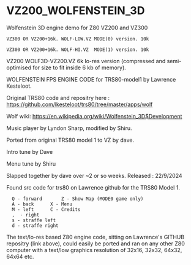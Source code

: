 # VZ200_WOLFENSTEIN_3D
Wolfenstein 3D engine demo for Z80 VZ200 and VZ300


	VZ300 OR VZ200+16k. WOLF-LOW.VZ	MODE(0) version. 10k

	VZ300 OR VZ200+16k. WOLF-HI.VZ	MODE(1) version. 10k

 VZ200 WOLF3D-VZ200.VZ 6k lo-res version (compressed and semi-optimised for size to fit inside 6 kb of memory). 

   WOLFENSTEIN FPS ENGINE CODE for TRS80-model1 by Lawrence Kesteloot. 

   Original TRS80 code and repositry here : https://github.com/lkesteloot/trs80/tree/master/apps/wolf

   Wolf wiki: https://en.wikipedia.org/wiki/Wolfenstein_3D$Development

   Music player by Lyndon Sharp, modified by Shiru.

   Ported from original TRS80 model 1 to VZ by dave.

   Intro tune by Dave

   Menu tune by Shiru

   Slapped together by dave over ~2 or so weeks. Released : 22/9/2024



 Found src code for trs80 on Lawrence github for the TRS80 Model 1.

      Q - forward		Z - Show Map (MODE0 game only)
      A - back		X - Menu
      M - left		C - Credits
      ,  - right
      s - straffe left
      d - straffe right


The text/lo-res based Z80 engine code, sitting on Lawrence's GITHUB repositry (link above), could easily be ported and ran on any other Z80 computer with a text/low graphics resolution of 32x16, 32x32, 64x32, 64x64 etc.






